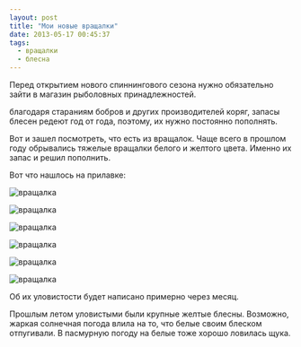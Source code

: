 ```yaml
---
layout: post
title: "Мои новые вращалки"
date: 2013-05-17 00:45:37
tags:
  - вращалки
  - блесна
---
```

Перед открытием нового спиннингового сезона нужно обязательно зайти в
магазин рыболовных принадлежностей.

благодаря стараниям бобров и других производителей коряг, запасы блесен
редеют год от года, поэтому, их нужно постоянно пополнять.

Вот и зашел посмотреть, что есть из вращалок. Чаще всего в прошлом году
обрывались тяжелые вращалки белого и желтого цвета. Именно их запас и
решил пополнить.

Вот что нашлось на прилавке:

![вращалка](http://fishingguru.ru/uploads/images/00/00/01/2013/06/07/66ca94.jpg)

![вращалка](http://fishingguru.ru/uploads/images/00/00/01/2013/06/07/a2173d.jpg)

![вращалка](http://fishingguru.ru/uploads/images/00/00/01/2013/06/07/679961.jpg)

![вращалка](http://fishingguru.ru/uploads/images/00/00/01/2013/06/07/5fe98e.jpg)

![вращалка](http://fishingguru.ru/uploads/images/00/00/01/2013/06/07/c798f7.jpg)

![вращалка](http://fishingguru.ru/uploads/images/00/00/01/2013/06/07/0a1f91.jpg)

Об их уловистости будет написано примерно через месяц.

Прошлым летом уловистыми были крупные желтые блесны. Возможно, жаркая
солнечная погода влила на то, что белые своим блеском отпугивали. В
пасмурную погоду на белые тоже хорошо ловилась щука.
